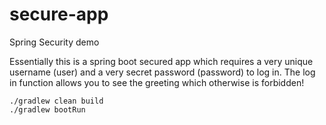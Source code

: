 # secure-app
Spring Security demo

Essentially this is a spring boot secured app which requires a very unique username (user) and a very secret password (password) to log in.
The log in function allows you to see the greeting which otherwise is forbidden!

    ./gradlew clean build
    ./gradlew bootRun
